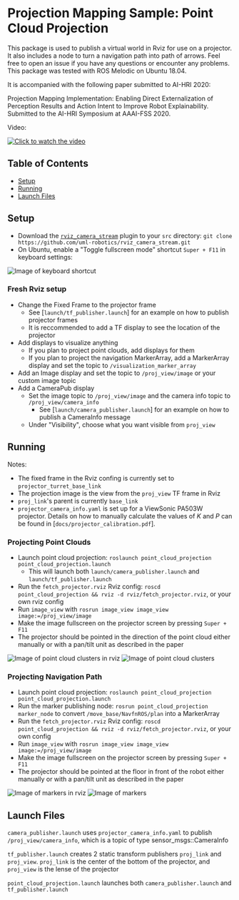 # Projection Mapping Sample: Point Cloud Projection

This package is used to publish a virtual world in Rviz for use on a projector. It also includes a node to turn a navigation path into path of arrows. Feel free to open an issue if you have any questions or encounter any problems. This package was tested with ROS Melodic on Ubuntu 18.04.

It is accompanied with the following paper submitted to AI-HRI 2020:

Projection Mapping Implementation: Enabling Direct Externalization of Perception Results and Action Intent to Improve Robot Explainability. Submitted to the AI-HRI Symposium at AAAI-FSS 2020.

Video:

[![Click to watch the video](images/video_poster.png)](https://www.youtube.com/watch?v=S0z9e2gUrEA)

## Table of Contents

 - [Setup](#setup)
 - [Running](#running)
 - [Launch Files](#launch-files)

## Setup
* Download the [`rviz_camera_stream`](https://github.com/uml-robotics/rviz_camera_stream) plugin to your `src` directory: `git clone https://github.com/uml-robotics/rviz_camera_stream.git`
* On Ubuntu, enable a "Toggle fullscreen mode" shortcut `Super + F11` in keyboard settings:

![Image of keyboard shortcut](images/keyboard_shortcut.png "Image of keyboard shortcut")

### Fresh Rviz setup
* Change the Fixed Frame to the projector frame
  * See [`launch/tf_publisher.launch`] for an example on how to publish projector frames
  * It is reccommended to add a TF display to see the location of the projector
* Add displays to visualize anything
  * If you plan to project point clouds, add displays for them
  * If you plan to project the navigation MarkerArray, add a MarkerArray display and set the topic to `/visualization_marker_array`
* Add an Image display and set the topic to `/proj_view/image` or your custom image topic
* Add a CameraPub display
  * Set the image topic to `/proj_view/image` and the camera info topic to `/proj_view/camera_info`
    * See [`launch/camera_publisher.launch`] for an example on how to publish a CameraInfo message
  * Under "Visibility", choose what you want visible from `proj_view`

## Running
Notes:
* The fixed frame in the Rviz confing is currently set to `projector_turret_base_link`
* The projection image is the view from the `proj_view` TF frame in Rviz
* `proj_link`'s parent is currently `base_link`
* `projector_camera_info.yaml` is set up for a ViewSonic PA503W projector. Details on how to manually calculate the values of *K* and *P* can be found in [`docs/projector_calibration.pdf`].
### Projecting Point Clouds
* Launch point cloud projection: `roslaunch point_cloud_projection point_cloud_projection.launch`
  * This will launch both `launch/camera_publisher.launch` and `launch/tf_publisher.launch`
* Run the `fetch_projector.rviz` Rviz config: `roscd point_cloud_projection && rviz -d rviz/fetch_projector.rviz`, or your own rviz config
* Run `image_view` with `rosrun image_view image_view image:=/proj_view/image`
* Make the image fullscreen on the projector screen by pressing `Super + F11`
* The projector should be pointed in the direction of the point cloud either manually or with a pan/tilt unit as described in the paper

![Image of point cloud clusters in rviz](images/cluster_rviz.png "Image of point cloud clusters in rviz")
![Image of point cloud clusters](images/projection_cluster.png "Image of point cloud clusters")

### Projecting Navigation Path
* Launch point cloud projection: `roslaunch point_cloud_projection point_cloud_projection.launch`
* Run the marker publishing node: `rosrun point_cloud_projection marker_node` to convert `/move_base/NavfnROS/plan` into a MarkerArray
* Run the `fetch_projector.rviz` Rviz config: `roscd point_cloud_projection && rviz -d rviz/fetch_projector.rviz`, or your own config
* Run `image_view` with `rosrun image_view image_view image:=/proj_view/image`
* Make the image fullscreen on the projector screen by pressing `Super + F11`
* The projector should be pointed at the floor in front of the robot either manually or with a pan/tilt unit as described in the paper

![Image of markers in rviz](images/new_arrows.png "Image of markers in rviz")
![Image of markers](images/nav_arrow_image.png "Image of markers")

## Launch Files 
`camera_publisher.launch` uses `projector_camera_info.yaml` to publish `/proj_view/camera_info`, which is a topic of type sensor_msgs::CameraInfo

`tf_publisher.launch` creates 2 static transform publishers `proj_link` and `proj_view`. `proj_link` is the center of the bottom of the projector, and `proj_view` is the lense of the projector

`point_cloud_projection.launch` launches both `camera_publisher.launch` and `tf_publisher.launch`
